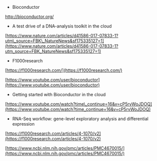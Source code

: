 * Bioconductor

http://bioconductor.org/

* A test drive of a DNA-analysis toolkit in the cloud

[https://www.nature.com/articles/d41586-017-07833-1?utm\_source=FBK\_NatureNews&sf175335127=1](https://www.nature.com/articles/d41586-017-07833-1?utm_source=FBK_NatureNews&sf175335127=1)

* F1000research

[https://f1000research.com/](https://f1000research.com/)

[https://www.youtube.com/user/bioconductor](https://www.youtube.com/user/bioconductor)

* Getting started with Bioconductor in the cloud

[https://www.youtube.com/watch?time\_continue=16&v=cP5rvWoJDOQ](https://www.youtube.com/watch?time_continue=16&v=cP5rvWoJDOQ)

* RNA-Seq workflow: gene-level exploratory analysis and differential expression

[https://f1000research.com/articles/4-1070/v2](https://f1000research.com/articles/4-1070/v2)

[https://www.ncbi.nlm.nih.gov/pmc/articles/PMC4670015/](https://www.ncbi.nlm.nih.gov/pmc/articles/PMC4670015/)

